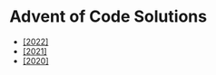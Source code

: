 # Advent of Code Solutions

- [\[2022\]](https://github.com/nozwock/advent-of-code/tree/main/2022)
- [\[2021\]](https://github.com/nozwock/advent-of-code/tree/main/2021)
- [\[2020\]](https://github.com/nozwock/advent-of-code/tree/main/2020)